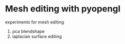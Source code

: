 # Mesh editing with pyopengl
experiments for mesh editing

1. pca blendshape
2. laplacian surface editing
